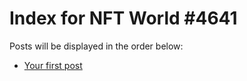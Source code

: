 # Index for NFT World #4641
Posts will be displayed in the order below:

- [Your first post](./001-first.md)

